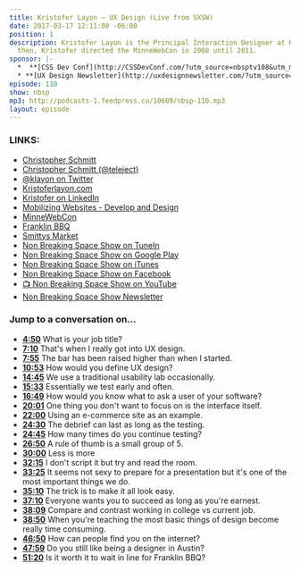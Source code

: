 ```yaml
---
title: Kristofer Layon — UX Design (Live from SXSW)
date: 2017-03-17 12:11:00 -06:00
position: 1
description: Kristofer Layon is the Principal Interaction Designer at Honeywell.  Before
  then, Kristofer directed the MinneWebCon in 2008 until 2011.
sponsor: |-
  *  **[CSS Dev Conf](http://CSSDevConf.com/?utm_source=nbsptv108&utm_medium=podcast&utm_campaign=cssdevconf2017)** — Conference dedicated to CSS and its super friend technologies like JavaScript, Sass, NPM, and more. A limited supply of Early Bird Tickets now on sale. [Register now!](http://CSSDevConf.com/?utm_source=nbsptv110&utm_medium=podcast&utm_campaign=cssdevconf2017)
  * **[UX Design Newsletter](http://uxdesignnewsletter.com/?utm_source=nbsptv110&utm_medium=podcast&utm_campaign=uxdesignnewsletter)** — A weekly free newsletter containing a collection of tutorials, articles, and videos about frontend design and development, plus tips on how to bring better engagement to the multi-device world curated by Christopher Schmitt.
episode: 110
show: nbsp
mp3: http://podcasts-1.feedpress.co/10609/nbsp-110.mp3
layout: episode
---
```


### LINKS:

* [Christopher Schmitt](http://Christopher.org)
* [Christopher Schmitt (@teleject)](https://twitter.com/teleject)
* [@klayon on Twitter](https://twitter.com/klayon)
* [Kristoferlayon.com](https://kristoferlayon.com)
* [Kristofer on LinkedIn](https://www.linkedin.com/in/layon/)
* [Mobilizing Websites - Develop and Design](http://www.mobilizingwebsites.net)
* [MinneWebCon](http://minnewebcon.org/)
* [Franklin BBQ](https://franklinbarbecue.com)
* [Smittys Market](http://smittysmarket.com)
* [Non Breaking Space Show on TuneIn](http://tunein.com/radio/Non-Breaking-Space-Show-p885155/)
* [Non Breaking Space Show on Google Play](https://playmusic.app.goo.gl/?ibi=com.google.PlayMusic&isi=691797987&ius=googleplaymusic&link=https://play.google.com/music/m/Iw5ik6iwalo5vmda5rqyrotdney?t%3DNon_Breaking_Space_Show%26pcampaignid%3DMKT-na-all-co-pr-mu-pod-16)
* [Non Breaking Space Show on iTunes](https://itunes.apple.com/ca/podcast/non-breaking-space-show/id507162981?mt=2&ign-mpt=uo%3D4)
* [Non Breaking Space Show on Facebook](https://www.facebook.com/nbsptv)
* [📺 Non Breaking Space Show on YouTube](https://www.youtube.com/channel/UC--mqA75V3CM8hxId0l7e_g?sub_confirmation=1)
* [Non Breaking Space Show Newsletter](http://newsletter.nonbreakingspace.tv/)


### Jump to a conversation on...

* **[4:50](#t=4:50)** What is your job title?
* **[7:10](#t=7:10)** That's when I really got into UX design.
* **[7:55](#t=7:55)** The bar has been raised higher than when I started.
* **[10:53](#t=10:53)** How would you define UX design?
* **[14:45](#t=14:45)** We use a traditional usability lab occasionally.
* **[15:33](#t=15:33)** Essentially we test early and often.
* **[16:49](#t=16:49)** How would you know what to ask a user of your software?
* **[20:01](#t=20:01)** One thing you don't want to focus on is the interface itself.
* **[22:00](#t=22:00)** Using an e-commerce site as an example.
* **[24:30](#t=24:30)** The debrief can last as long as the testing.
* **[24:45](#t=24:45)** How many times do you continue testing?
* **[26:50](#t=26:50)** A rule of thumb is a small group of 5.
* **[30:00](#t=30:00)** Less is more
* **[32:15](#t=32:15)** I don't script it but try and read the room.
* **[33:25](#t=33:25)** It seems not sexy to prepare for a presentation but it's one of the most important things we do.
* **[35:10](#t=35:10)** The trick is to make it all look easy.
* **[37:10](#t=37:10)** Everyone wants you to succeed as long as you're earnest.
* **[38:09](#t=38:09)** Compare and contrast working in college vs current job.
* **[38:50](#t=38:50)** When you're teaching the most basic things of design become really time consuming.
* **[46:50](#t=46:50)** How can people find you on the internet?
* **[47:59](#t=47:59)** Do you still like being a designer in Austin?
* **[51:20](#t=51:20)** Is it worth it to wait in line for Franklin BBQ?
